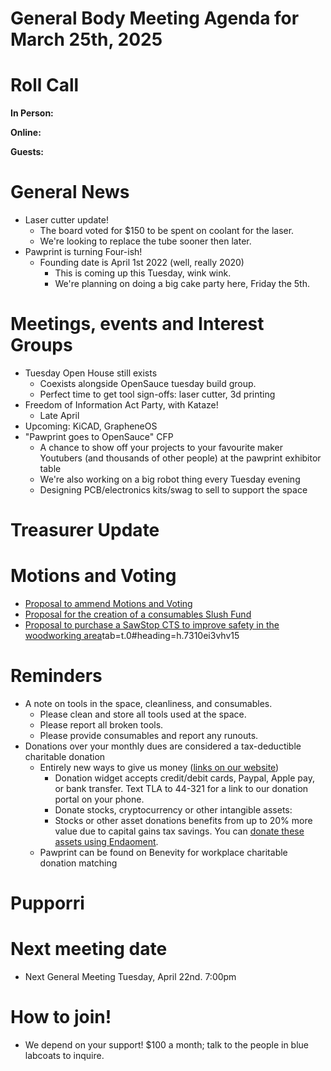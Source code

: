 # General Body Meeting Agenda for March 25th, 2025
# Roll Call
**In Person:**

**Online:**


**Guests:**


# General News
- Laser cutter update! 
  - The board voted for $150 to be spent on coolant for the laser.
  - We're looking to replace the tube sooner then later.
- Pawprint is turning Four-ish! 
  - Founding date is April 1st 2022 (well, really 2020)
    - This is coming up this Tuesday, wink wink. 
    - We're planning on doing a big cake party here, Friday the 5th. 


# Meetings, events and Interest Groups
- Tuesday Open House still exists
    - Coexists alongside OpenSauce tuesday build group.
    - Perfect time to get tool sign-offs: laser cutter, 3d printing
- Freedom of Information Act Party, with Kataze!
  - Late April 
- Upcoming: KiCAD, GrapheneOS
- "Pawprint goes to OpenSauce" CFP
  - A chance to show off your projects to your favourite maker Youtubers (and thousands of other people) at the pawprint exhibitor table
  - We're also working on a big robot thing every Tuesday evening
  - Designing PCB/electronics kits/swag to sell to support the space

# Treasurer Update

# Motions and Voting
- [Proposal to ammend Motions and Voting](https://docs.google.com/document/d/1qGkVSPXA9-Ln75bmhoFJyN8q-Jd8g2vGbpcF2sBfovs/edit?tab=t.0)
- [Proposal for the creation of a consumables Slush Fund](https://docs.google.com/document/d/1SiIWxpEB7vGHUQvHnhcXa1HVLoIksbwWfl4KTl4tCzg/edit?tab=t.0#heading=h.chlsch58zpl7)
- [Proposal to purchase a SawStop CTS to improve safety in the woodworking area](https://docs.google.com/document/d/1cn1u9b5DkfXQPh_DXeVyufXsxD1M3NwpyE3ma9rEd_4/edit?)tab=t.0#heading=h.7310ei3vhv15

# Reminders
- A note on tools in the space, cleanliness, and consumables.
  - Please clean and store all tools used at the space.
  - Please report all broken tools.
  - Please provide consumables and report any runouts. 
- Donations over your monthly dues are considered a tax-deductible charitable donation
  - Entirely new ways to give us money ([links on our website](https://pawprintprototyping.org/pages/donate/))
    - Donation widget accepts credit/debit cards, Paypal, Apple pay, or bank transfer.  Text TLA to 44-321 for a link to our donation portal on your phone.
    - Donate stocks, cryptocurrency or other intangible assets:
    - Stocks or other asset donations benefits from up to 20% more value due to capital gains tax savings. You can [donate these assets using Endaoment](https://app.endaoment.org/orgs/84-4428024).
  - Pawprint can be found on Benevity for workplace charitable donation matching

# Pupporri 


# Next meeting date
- Next General Meeting Tuesday, April 22nd. 7:00pm

# How to join! 
- We depend on your support! $100 a month; talk to the people in blue labcoats to inquire. 
